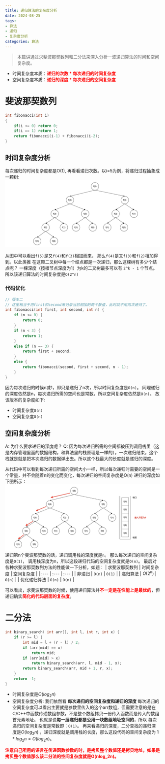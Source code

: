```yaml
---
title: 递归算法的复杂度分析
date: 2024-08-25
tags:
- 算法
- 递归
- 复杂度分析
categories: 算法
---
```


> 本篇讲通过求斐波那契数列和二分法来深入分析一波递归算法的时间和空间复杂度。

- 时间复杂度本质：**<font style="color: red">递归的次数 * 每次递归的时间复杂度</font>**
- 空间复杂度本质：**<font style="color: red">递归的深度 * 每次递归的空间复杂度</font>**

# 斐波那契数列

```c
int fibonacci(int i)
{
    if(i <= 0) return 0;
    if(i == 1) return 1;
    return fibonacci(i-1) + fibonacci(i-2);
}
```

## 时间复杂度分析

每次递归的时间复杂度都是O(1), 再看看递归次数。以i=5为例，将递归过程抽象成一颗树:
![斐波那契_时间复杂度](/images/斐波那契_时间复杂度.jpg)

从图中可以看出`f(5)`是又`f(4)`和`f(3)`相加而来， 那么`f(4)`是又`f(3)`和`f(2)`相加得到。以此类推
在这颗二叉树中每一个结点都是一次递归，那么这棵树有多少个结点呢？
一棵深度（按根节点深度为1）为k的二叉树最多可以有 `2^k - 1` 个节点。所以该递归算法的时间复杂度是`O(2^n)`

### 代码优化
```c
// 版本二
// 这里相当于用first和second来记录当前相加的两个数值，此时就不用两次递归了。
int fibonacci(int first, int second, int n) {
    if (n <= 0) {
        return 0;
    }
    if (n < 3) {
        return 1;
    }
    else if (n == 3) {
        return first + second;
    }
    else {
        return fibonacci(second, first + second, n - 1);
    }
}
```
因为每次递归的时候n减1，即只是递归了n次，所以时间复杂度是`O(n)`。
同理递归的深度依然是n，每次递归所需的空间也是常数，所以空间复杂度依然是`O(n)`。
故该版本的复杂度如下:
- 时间复杂度`O(n)`
- 空间复杂度`O(n)`

## 空间复杂度分析

A: 为什么要求递归的深度呢？
Q: 因为每次递归所需的空间都被压到调用栈里（这是内存管理里面的数据结构，和算法里的栈原理是一样的），一次递归结束，这个栈就是就是把本次递归的数据弹出去。所以这个栈最大的长度就是递归的深度。

从代码中可以看到每次递归所需的空间大小一样，所以每次递归时需要的空间是一个常量，并不会随着n的变化而变化，每次递归的空间复杂度是O(n)
递归的深度如下图所示：
![斐波那契_空间复杂度](/images/斐波那契_空间复杂度.jpg)
递归第n个斐波那契数的话，递归调用栈的深度就是`n`。
那么每次递归的空间复杂度是`O(1)`， 调用栈深度为n，所以这段递归代码的空间复杂度就是`O(n)`。
最后对各种求斐波那契数列方法的性能做一下分析，如题：
| 求斐波那契数列 | 时间复杂度 | 空间复杂度 |
| :--- | :--- | :--- |
| 非递归 | `O(n)` | `O(1)` |
| 递归算法 | $O(2^n)$ | `O(n)` |
| 优化递归算法 | `O(n)` | `O(n)` |

可以看出，求斐波那契数的时候，使用递归算法并<font style="color:red">**不一定是在性能上是最优的**</font>，但递归确实<font style="color:red">**简化的代码层面的复杂度**</font>。

# 二分法
```c
int binary_search( int arr[], int l, int r, int x) {
    if (r >= l) {
        int mid = l + (r - l) / 2;
        if (arr[mid] == x)
            return mid;
        if (arr[mid] > x)
            return binary_search(arr, l, mid - 1, x);
        return binary_search(arr, mid + 1, r, x);
    }
    return -1;
}
```

- 时间复杂度是$O(log_2n)$
- 空间复杂度分析:
我们依然看 **每次递归的空间复杂度和递归的深度**
每次递归的空间复杂度可以看出主要就是参数里传入的这个arr数组，但需要注意的是在C/C++中函数传递数组参数，不是整个数组拷贝一份传入函数而是传入的数组首元素地址。
也就是说**每一层递归都是公用一块数组地址空间的**，所以 每次递归的空间复杂度是常数即：`O(1)`。
再来看递归的深度，二分查找的递归深度是$O(log_2n)$ ，递归深度就是调用栈的长度，那么这段代码的空间复杂度为 $1 * log_2n = O(log_2n)$。

<font style="color:red">**注意自己所用的语言在传递函数参数的时，是拷贝整个数值还是拷贝地址，如果是拷贝整个数值那么该二分法的空间复杂度就是O(nlog_2n)。**</font>
